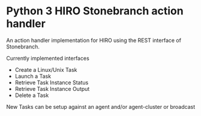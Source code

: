 # Python 3 HIRO Stonebranch action handler

An action handler implementation for HIRO using the REST interface of Stonebranch.

Currently implemented interfaces
  * Create a Linux/Unix Task
  * Launch a Task
  * Retrieve Task Instance Status
  * Retrieve Task Instance Output
  * Delete a Task

New Tasks can be setup against an agent and/or agent-cluster or broadcast
